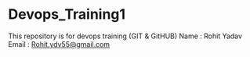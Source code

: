 # Devops_Training1
This repository is for devops training (GIT &amp; GitHUB)
Name : Rohit Yadav
Email : Rohit.ydv55@gmail.com
